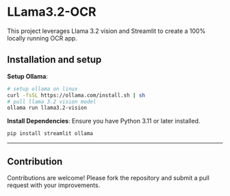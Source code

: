 
# LLama3.2-OCR

This project leverages Llama 3.2 vision and Streamlit to create a 100% locally running OCR app.

## Installation and setup

**Setup Ollama**:
   ```bash
   # setup ollama on linux 
   curl -fsSL https://ollama.com/install.sh | sh
   # pull llama 3.2 vision model
   ollama run llama3.2-vision 
   ```


**Install Dependencies**:
   Ensure you have Python 3.11 or later installed.
   ```bash
   pip install streamlit ollama
   ```

---


## Contribution

Contributions are welcome! Please fork the repository and submit a pull request with your improvements.
